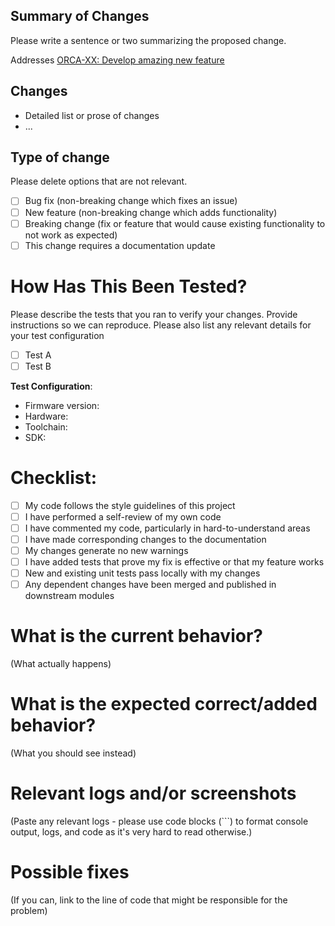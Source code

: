 ## Summary of Changes

Please write a sentence or two summarizing the proposed change.

Addresses [ORCA-XX: Develop amazing new feature](https://bugs.earthdata.nasa.gov/browse/ORCA-XXX)

## Changes

* Detailed list or prose of changes
* ...

## Type of change

Please delete options that are not relevant.

- [ ] Bug fix (non-breaking change which fixes an issue)
- [ ] New feature (non-breaking change which adds functionality)
- [ ] Breaking change (fix or feature that would cause existing functionality to not work as expected)
- [ ] This change requires a documentation update

# How Has This Been Tested?

Please describe the tests that you ran to verify your changes. Provide instructions so we can reproduce. Please also list any relevant details for your test configuration

- [ ] Test A
- [ ] Test B

**Test Configuration**:
* Firmware version:
* Hardware:
* Toolchain:
* SDK:

# Checklist:

- [ ] My code follows the style guidelines of this project
- [ ] I have performed a self-review of my own code
- [ ] I have commented my code, particularly in hard-to-understand areas
- [ ] I have made corresponding changes to the documentation
- [ ] My changes generate no new warnings
- [ ] I have added tests that prove my fix is effective or that my feature works
- [ ] New and existing unit tests pass locally with my changes
- [ ] Any dependent changes have been merged and published in downstream modules

# What is the current behavior?

(What actually happens)

# What is the expected correct/added behavior?

(What you should see instead)

# Relevant logs and/or screenshots

(Paste any relevant logs - please use code blocks (```) to format console output,
logs, and code as it's very hard to read otherwise.)

# Possible fixes

(If you can, link to the line of code that might be responsible for the problem)
